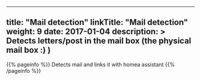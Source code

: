 
---
title: "Mail detection"
linkTitle: "Mail detection"
weight: 9
date: 2017-01-04
description: >
  Detects letters/post in the mail box (the physical mail box :) )
---

{{% pageinfo %}}
Detects mail and links it with homea assistant
{{% /pageinfo %}}


